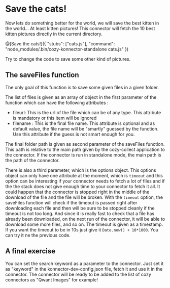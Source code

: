 # Save the cats!

Now lets do something better for the world, we will save the best kitten in the world... At least
kitten pictures!
This connector will fetch the 10 best kitten pictures directly in the current directory.

@[Save the cats!]({ "stubs": ["cats.js"], "command": "node_modules/.bin/cozy-konnector-standalone cats.js" })

Try to change the code to save some other kind of pictures.

## The saveFiles function

The only goal of this function is to save some given files in a given folder.

The list of files is given as an array of object in the first parameter of the function which can
have the following attributes :

- fileurl: This is the url of the file which can be of any type. This attribute is mandatory or
  this item will be ignored
- filename : This is the final file name. This attribute is optional and as default value, the
  file name will be "smartly" guessed by the function. Use this attribute if the guess is not smart
  enough for you.

The final folder path is given as second parameter of the saveFiles function. This path is relative
to the main path given by the cozy-collect application to the connector. If the connector is run
in standalone mode, the main path is the path of the connector.

There is also a third parameter, which is the options object. This options object can only have one
attribute at the moment, which is `timeout` and this option can be interesting if your connector
needs to fetch a lot of files and if the the stack does not give enough time to your connector to
fetch it all. It could happen that the connector is stopped right in the middle of the download of
the file and the file will be broken. With the `timeout` option, the saveFiles function will check
if the timeout is passed right after downloading each file and then will be sure to be stopped
cleanly if the timeout is not too long. And since it is really fast to check that a file has
already been downloaded, on the next run of the connector, it will be able to download some more
files, and so on. The timeout is given as a timestamp. If you want the timeout to be in 10s just
give it `Date.now() + 10*1000`. You can try it ne the previous code.

## A final exercise

You can set the search keyword as a parameter to the connector. Just set it as "keyword" in the
konnector-dev-config.json file, fetch it and use it in the connector. The connector will be ready
to be added to the list of cozy connectors as "Qwant Images" for example!
